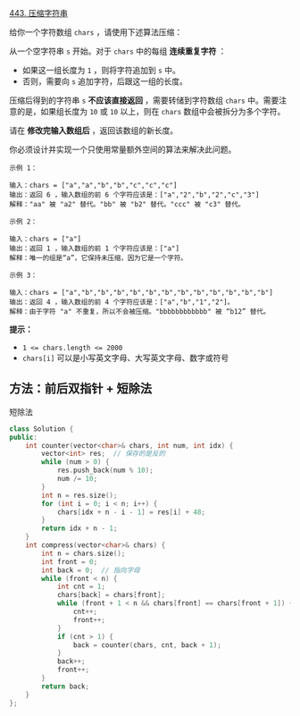 [443. 压缩字符串](https://leetcode-cn.com/problems/string-compression/)

给你一个字符数组 `chars` ，请使用下述算法压缩：

从一个空字符串 `s` 开始。对于 `chars` 中的每组 **连续重复字符** ：

- 如果这一组长度为 `1` ，则将字符追加到 `s` 中。
- 否则，需要向 `s` 追加字符，后跟这一组的长度。

压缩后得到的字符串 `s` **不应该直接返回** ，需要转储到字符数组 `chars` 中。需要注意的是，如果组长度为 `10` 或 `10` 以上，则在 `chars` 数组中会被拆分为多个字符。

请在 **修改完输入数组后** ，返回该数组的新长度。

你必须设计并实现一个只使用常量额外空间的算法来解决此问题。

```
示例 1：

输入：chars = ["a","a","b","b","c","c","c"]
输出：返回 6 ，输入数组的前 6 个字符应该是：["a","2","b","2","c","3"]
解释："aa" 被 "a2" 替代。"bb" 被 "b2" 替代。"ccc" 被 "c3" 替代。

示例 2：

输入：chars = ["a"]
输出：返回 1 ，输入数组的前 1 个字符应该是：["a"]
解释：唯一的组是“a”，它保持未压缩，因为它是一个字符。

示例 3：

输入：chars = ["a","b","b","b","b","b","b","b","b","b","b","b","b"]
输出：返回 4 ，输入数组的前 4 个字符应该是：["a","b","1","2"]。
解释：由于字符 "a" 不重复，所以不会被压缩。"bbbbbbbbbbbb" 被 “b12” 替代。

```

**提示：**

- `1 <= chars.length <= 2000`
- `chars[i]` 可以是小写英文字母、大写英文字母、数字或符号



## 方法：前后双指针 + 短除法

短除法

```c++
class Solution {
public:
    int counter(vector<char>& chars, int num, int idx) {
        vector<int> res;  // 保存的是反的
        while (num > 0) {
            res.push_back(num % 10);
            num /= 10;
        }
        int n = res.size();
        for (int i = 0; i < n; i++) {
            chars[idx + n - i - 1] = res[i] + 48;
        }
        return idx + n - 1;
    }
    int compress(vector<char>& chars) {
        int n = chars.size();
        int front = 0;
        int back = 0;  // 指向字母
        while (front < n) {
            int cnt = 1;
            chars[back] = chars[front];
            while (front + 1 < n && chars[front] == chars[front + 1]) {
                cnt++;
                front++;
            }
            if (cnt > 1) {
                back = counter(chars, cnt, back + 1);
            }
            back++;
            front++;
        }
        return back;
    }
};
```

